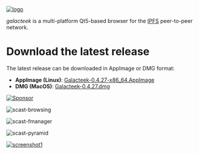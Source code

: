 
[![logo](https://raw.githubusercontent.com/pinnaculum/galacteek/master/share/icons/galacteek-incandescent-128.png)](https://github.com/pinnaculum/galacteek)

*galacteek* is a multi-platform Qt5-based browser
for the [IPFS](https://ipfs.io) peer-to-peer network.

# Download the latest release

The latest release can be downloaded in AppImage or DMG format:

- **AppImage (Linux)**: [Galacteek-0.4.27-x86_64.AppImage](https://github.com/pinnaculum/galacteek/releases/download/v0.4.27/Galacteek-0.4.27-x86_64.AppImage)
- **DMG (MacOS)**: [Galacteek-0.4.27.dmg](https://github.com/pinnaculum/galacteek/releases/download/v0.4.27/Galacteek-0.4.27.dmg)

[![Sponsor](https://raw.githubusercontent.com/pinnaculum/galacteek/master/share/icons/donate.png)](https://github.com/sponsors/pinnaculum)

![scast-browsing](https://raw.githubusercontent.com/pinnaculum/galacteek/master/share/screencasts/browsing-ipfsio.gif)

![scast-fmanager](https://raw.githubusercontent.com/pinnaculum/galacteek/master/share/screencasts/filemanager-dirimport.gif)

![scast-pyramid](https://raw.githubusercontent.com/pinnaculum/galacteek/master/share/screencasts/pyramid-drop1.gif)

[![screenshot1](https://raw.githubusercontent.com/pinnaculum/galacteek/master/screenshots/browse-wikipedia-small.png)](https://raw.githubusercontent.com/pinnaculum/galacteek/master/screenshots/browse-wikipedia.png)

